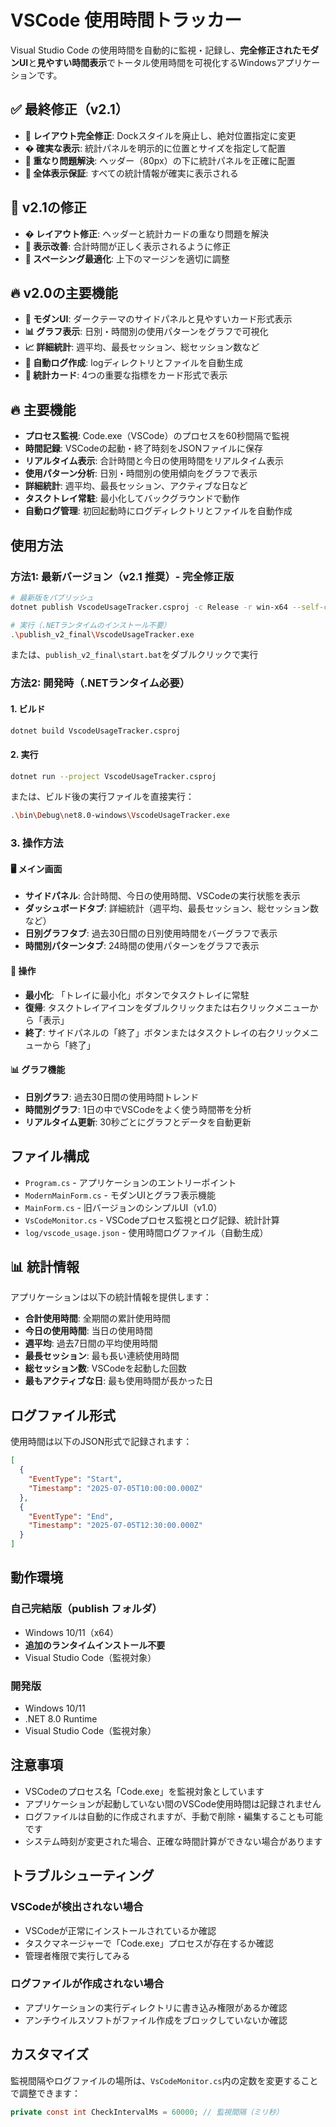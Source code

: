 # VSCode 使用時間トラッカー

Visual Studio Code の使用時間を自動的に監視・記録し、**完全修正されたモダンUI**と**見やすい時間表示**でトータル使用時間を可視化するWindowsアプリケーションです。

## ✅ 最終修正（v2.1）

- **🎯 レイアウト完全修正**: Dockスタイルを廃止し、絶対位置指定に変更
- **� 確実な表示**: 統計パネルを明示的に位置とサイズを指定して配置
- **🔧 重なり問題解決**: ヘッダー（80px）の下に統計パネルを正確に配置
- **📱 全体表示保証**: すべての統計情報が確実に表示される

## 🎉 v2.1の修正

- **� レイアウト修正**: ヘッダーと統計カードの重なり問題を解決
- **📱 表示改善**: 合計時間が正しく表示されるように修正
- **🎨 スペーシング最適化**: 上下のマージンを適切に調整

## 🔥 v2.0の主要機能

- **🎨 モダンUI**: ダークテーマのサイドパネルと見やすいカード形式表示
- **📊 グラフ表示**: 日別・時間別の使用パターンをグラフで可視化
- **📈 詳細統計**: 週平均、最長セッション、総セッション数など
- **📁 自動ログ作成**: logディレクトリとファイルを自動生成
- **🎯 統計カード**: 4つの重要な指標をカード形式で表示

## 🔥 主要機能

- **プロセス監視**: Code.exe（VSCode）のプロセスを60秒間隔で監視
- **時間記録**: VSCodeの起動・終了時刻をJSONファイルに保存
- **リアルタイム表示**: 合計時間と今日の使用時間をリアルタイム表示
- **使用パターン分析**: 日別・時間別の使用傾向をグラフで表示
- **詳細統計**: 週平均、最長セッション、アクティブな日など
- **タスクトレイ常駐**: 最小化してバックグラウンドで動作
- **自動ログ管理**: 初回起動時にログディレクトリとファイルを自動作成

## 使用方法

### 方法1: 最新バージョン（v2.1 推奨）- 完全修正版
```bash
# 最新版をパブリッシュ
dotnet publish VscodeUsageTracker.csproj -c Release -r win-x64 --self-contained true -p:PublishSingleFile=true -o publish_v2_final

# 実行（.NETランタイムのインストール不要）
.\publish_v2_final\VscodeUsageTracker.exe
```

または、`publish_v2_final\start.bat`をダブルクリックで実行

### 方法2: 開発時（.NETランタイム必要）

#### 1. ビルド
```bash
dotnet build VscodeUsageTracker.csproj
```

#### 2. 実行
```bash
dotnet run --project VscodeUsageTracker.csproj
```

または、ビルド後の実行ファイルを直接実行：
```bash
.\bin\Debug\net8.0-windows\VscodeUsageTracker.exe
```

### 3. 操作方法

#### 🖥️ メイン画面
- **サイドパネル**: 合計時間、今日の使用時間、VSCodeの実行状態を表示
- **ダッシュボードタブ**: 詳細統計（週平均、最長セッション、総セッション数など）
- **日別グラフタブ**: 過去30日間の日別使用時間をバーグラフで表示
- **時間別パターンタブ**: 24時間の使用パターンをグラフで表示

#### 🔄 操作
- **最小化**: 「トレイに最小化」ボタンでタスクトレイに常駐
- **復帰**: タスクトレイアイコンをダブルクリックまたは右クリックメニューから「表示」
- **終了**: サイドパネルの「終了」ボタンまたはタスクトレイの右クリックメニューから「終了」

#### 📊 グラフ機能
- **日別グラフ**: 過去30日間の使用時間トレンド
- **時間別グラフ**: 1日の中でVSCodeをよく使う時間帯を分析
- **リアルタイム更新**: 30秒ごとにグラフとデータを自動更新

## ファイル構成

- `Program.cs` - アプリケーションのエントリーポイント
- `ModernMainForm.cs` - モダンUIとグラフ表示機能
- `MainForm.cs` - 旧バージョンのシンプルUI（v1.0）
- `VsCodeMonitor.cs` - VSCodeプロセス監視とログ記録、統計計算
- `log/vscode_usage.json` - 使用時間ログファイル（自動生成）

## 📊 統計情報

アプリケーションは以下の統計情報を提供します：

- **合計使用時間**: 全期間の累計使用時間
- **今日の使用時間**: 当日の使用時間
- **週平均**: 過去7日間の平均使用時間
- **最長セッション**: 最も長い連続使用時間
- **総セッション数**: VSCodeを起動した回数
- **最もアクティブな日**: 最も使用時間が長かった日

## ログファイル形式

使用時間は以下のJSON形式で記録されます：

```json
[
  {
    "EventType": "Start",
    "Timestamp": "2025-07-05T10:00:00.000Z"
  },
  {
    "EventType": "End", 
    "Timestamp": "2025-07-05T12:30:00.000Z"
  }
]
```

## 動作環境

### 自己完結版（publish フォルダ）
- Windows 10/11（x64）
- **追加のランタイムインストール不要**
- Visual Studio Code（監視対象）

### 開発版
- Windows 10/11
- .NET 8.0 Runtime
- Visual Studio Code（監視対象）

## 注意事項

- VSCodeのプロセス名「Code.exe」を監視対象としています
- アプリケーションが起動していない間のVSCode使用時間は記録されません
- ログファイルは自動的に作成されますが、手動で削除・編集することも可能です
- システム時刻が変更された場合、正確な時間計算ができない場合があります

## トラブルシューティング

### VSCodeが検出されない場合
- VSCodeが正常にインストールされているか確認
- タスクマネージャーで「Code.exe」プロセスが存在するか確認
- 管理者権限で実行してみる

### ログファイルが作成されない場合
- アプリケーションの実行ディレクトリに書き込み権限があるか確認
- アンチウイルスソフトがファイル作成をブロックしていないか確認

## カスタマイズ

監視間隔やログファイルの場所は、`VsCodeMonitor.cs`内の定数を変更することで調整できます：

```csharp
private const int CheckIntervalMs = 60000; // 監視間隔（ミリ秒）
```

